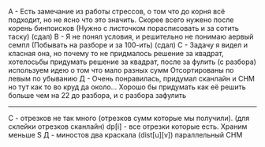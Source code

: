 А - Есть замечание из работы стрессов, о том что до корня всё подходит, но не ясно что это значить. Скорее всего нужено после корень бинпоисков (Нужно с листочком порасписовать и за сотить таску) (сдал)
В - Я не понял условия, и решительно не понимаю аервый семпл (Побывать на разборе и за 100-ить) (сдал)
С - Задачу я видел и класная она, но почему то не придмалось решение за квадрат, хотелосьбы придумать решение за квадрат, после за фулить (с разбора) используем идею о том что мало разных сумм
Отсортированы по левым по убыванию 
Д - Очень понравилась, придумал сканлайн и СНМ но тут как то во круд да около... Хорошо бы придумать как её решить больше чем на 22 до разбора, и с разбора зафулить

---
С - отрезков не так много (отрезков сумм которые мы получили). (для склейки отрезков сканлайн) dp[i] - все отрезки которые есть. Храним меньше S
Д - миностов два краскала (dist[u][v]) параллельный СНМ
